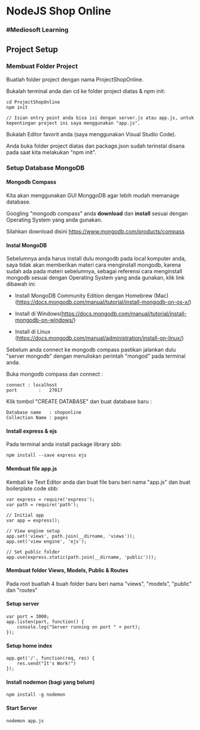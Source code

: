 # NodeJS Shop Online

### #Mediosoft Learning

## Project Setup 

### Membuat Folder Project

Buatlah folder project dengan nama ProjectShopOnline.

Bukalah terminal anda dan cd ke folder project diatas & npm init:

	cd ProjectShopOnline
	npm init
	
	// Isian entry point anda bisa isi dengan server.js atau app.js, untuk kepentingan project ini saya menggunakan "app.js".
	
Bukalah Editor favorit anda (saya menggunakan Visual Studio Code).	

Anda buka folder project diatas dan package.json sudah terinstal disana pada saat kita melakukan "npm init".

### Setup Database MongoDB

#### Mongodb Compass

Kita akan menggunakan GUI MonggoDB agar lebih mudah memanage database.

Googling "mongodb compass" anda **download** dan **install** sesuai dengan Operating System yang anda gunakan. 

Silahkan download disini https://www.mongodb.com/products/compass

#### Instal MongoDB

Sebelumnya anda harus install dulu mongodb pada local komputer anda, saya tidak akan memberikan materi cara menginstall mongodb, karena sudah ada pada materi sebelumnya, sebagai referensi cara menginstall mongodb sesuai dengan Operating System yang anda gunakan, klik link dibawah ini:

* Install MongoDB Community Edition dengan Homebrew (Mac) (https://docs.mongodb.com/manual/tutorial/install-mongodb-on-os-x/)

* Install di Windows(https://docs.mongodb.com/manual/tutorial/install-mongodb-on-windows/)

* Install di Linux (https://docs.mongodb.com/manual/administration/install-on-linux/)

Sebelum anda connect ke mongodb compass pastikan jalankan dulu "server mongodb" dengan menuliskan perintah "mongod" pada terminal anda.

Buka mongodb compass dan connect :

	connect : localhost
	port 		:	27017

Klik tombol "CREATE DATABASE" dan buat database baru :

	Database name 	: shoponline
	Collection Name : pages
	
#### Install express & ejs

Pada terminal anda install package library sbb:

	npm install --save express ejs

#### Membuat file app.js

Kembali ke Text Editor anda dan buat file baru beri nama "app.js" dan buat boilerplate code sbb:

	var express = require('express');
	var path = require('path');
	
	// Initial app
	var app = express();
	
	// View engine setup
	app.set('views', path.join(__dirname, 'views'));
	app.set('view engine', 'ejs');
	
	// Set public folder
	app.use(express.static(path.join(__dirname, 'public')));
	
#### Membuat folder Views, Models, Public & Routes

Pada root buatlah 4 buah folder baru beri nama "views", "models", "public" dan "routes"
	
#### Setup server

	var port = 3000;
	app.listen(port, function() {
		console.log("Server running on port " + port);
	});
	
#### Setup home index

	app.get('/', function(req, res) {
		res.send("It's Work!")
	});

#### Install nodemon (bagi yang belum)

	npm install -g nodemon
	
#### Start Server

	nodemon app.js
	
	


	
